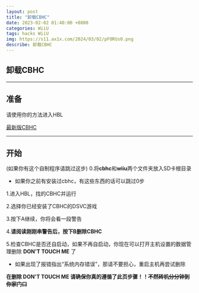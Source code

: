 ```yaml
---
layout: post
title: "卸载CBHC"
date: 2023-02-02 01:40:00 +0800
categories: WiiU
tags: hacks WiiU
img: https://s11.ax1x.com/2024/03/02/pF0RUs0.png
describe: 卸载CBHC
---
```


## 卸载CBHC

<hr />

## 准备

请使用你的方法进入HBL

[最新版CBHC](https://wiiubru.com/appstore/zips/cbhc.zip)

<hr />

## 开始

(如果你有这个自制程序请跳过这步)
0.将**cbhc**和**wiiu**两个文件夹放入SD卡根目录

- 如果你之前有安装过cbhc，有这些东西的话可以跳过0步

1.进入HBL，找的CBHC并运行

2.选择你已经安装了CBHC的DSVC游戏

3.按下A继续，你将会看一段警告

4.**请阅读刚刚串警告后，按下B删除CBHC**

5.检查CBHC是否还自启动，如果不再自启动，你现在可以打开主机设置的数据管理删除 **DON'T TOUCH ME** 了

- 如果出现了报错指出“系统内存错误”，那请不要担心，重启主机再尝试删除

**在删除 DON'T TOUCH ME 请确保你真的遵循了此页步骤！！~~不然砖机分分钟到你家门口~~**

